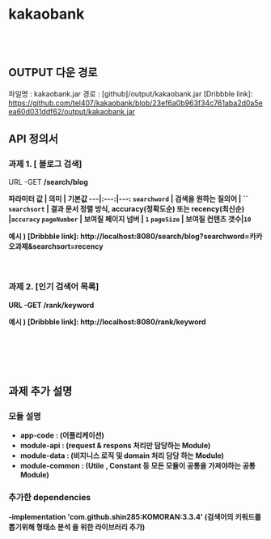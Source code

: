 # kakaobank

<br><br>

OUTPUT 다운 경로
------
파일명 : kakaobank.jar
경로 : [github]/output/kakaobank.jar
[Dribbble link]: https://github.com/tel407/kakaobank/blob/23ef6a0b963f34c761aba2d0a5eea60d031ddf62/output/kakaobank.jar

API 정의서
------
### 과제 1. [ 블로그 검색]
 URL -GET <strong>/search/blog<strong>

<strong>파라미터<strong>
  값 | 의미 | 기본값
---|:---:|---:
`searchword` | 검색을 원하는 질의어 | ``
`searchsort` | 결과 문서 정렬 방식, accuracy(정확도순) 또는 recency(최신순) |`accuracy`
`pageNumber` | 보여질 페이지 넘버 | `1`
`pageSize` | 보여질 컨텐츠 갯수|`10`
  
  예시 ) [Dribbble link]: http://localhost:8080/search/blog?searchword=카카오과제&searchsort=recency
  <br><br><br>
### 과제 2. [인기 검색어 목록]
 URL -GET /rank/keyword
  
  예시 ) [Dribbble link]: http://localhost:8080/rank/keyword

<br><br><br><br>


과제 추가 설명
------
### 모듈 설명
- app-code : (어플리케이션)
- module-api : (request & respons 처리만 담당하는 Module)
- module-data : (비지니스 로직 및 domain 처리 담당 하는 Module)
- module-common : (Utile , Constant 등 모든 모듈이 공통을 가져야하는 공통 Module)

###  추가한 dependencies
-implementation 'com.github.shin285:KOMORAN:3.3.4' (검색어의 키워드를 뽑기위해 형태소 분석 을 위한 라이브러리 추가)
